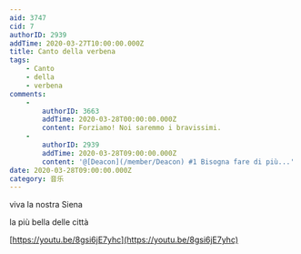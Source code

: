 ```yaml
---
aid: 3747
cid: 7
authorID: 2939
addTime: 2020-03-27T10:00:00.000Z
title: Canto della verbena
tags:
    - Canto
    - della
    - verbena
comments:
    -
        authorID: 3663
        addTime: 2020-03-28T00:00:00.000Z
        content: Forziamo! Noi saremmo i bravissimi.
    -
        authorID: 2939
        addTime: 2020-03-28T09:00:00.000Z
        content: '@[Deacon](/member/Deacon) #1 Bisogna fare di più...'
date: 2020-03-28T09:00:00.000Z
category: 音乐
---
```


viva la nostra Siena

la più bella delle città

[https://youtu.be/8gsi6jE7yhc](https://youtu.be/8gsi6jE7yhc)
